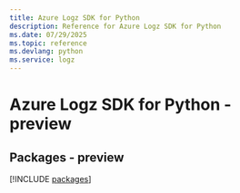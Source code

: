 ```yaml
---
title: Azure Logz SDK for Python
description: Reference for Azure Logz SDK for Python
ms.date: 07/29/2025
ms.topic: reference
ms.devlang: python
ms.service: logz
---
```

# Azure Logz SDK for Python - preview
## Packages - preview
[!INCLUDE [packages](logz-index.md)]